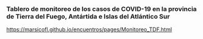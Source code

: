 ### Tablero de monitoreo de los casos de COVID-19 en la provincia de Tierra del Fuego, Antártida e Islas del Atlántico Sur

https://marsicofl.github.io/encuentros/pages/Monitoreo_TDF.html

